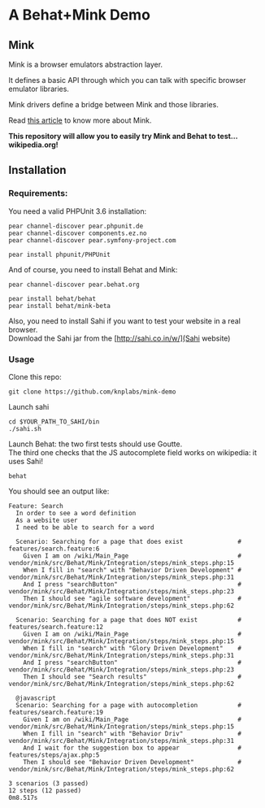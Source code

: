 # A Behat+Mink Demo

## Mink

Mink is a browser emulators abstraction layer.

It defines a basic API through which you can talk with specific browser emulator libraries.

Mink drivers define a bridge between Mink and those libraries.

Read [this article](http://www.knplabs.com/en/blog/one-mink-to-rule-them-all) to know more about Mink.

**This repository will allow you to easily try Mink and Behat to test… wikipedia.org!**

## Installation

### Requirements:

You need a valid PHPUnit 3.6 installation:

    pear channel-discover pear.phpunit.de
    pear channel-discover components.ez.no
    pear channel-discover pear.symfony-project.com

    pear install phpunit/PHPUnit

And of course, you need to install Behat and Mink:

    pear channel-discover pear.behat.org

    pear install behat/behat
    pear install behat/mink-beta

Also, you need to install Sahi if you want to test your website in a real browser.  
Download the Sahi jar from the [http://sahi.co.in/w/](Sahi website)

### Usage 

Clone this repo:

    git clone https://github.com/knplabs/mink-demo

Launch sahi

    cd $YOUR_PATH_TO_SAHI/bin
    ./sahi.sh

Launch Behat: the two first tests should use Goutte.  
The third one checks that the JS autocomplete field works on wikipedia: it uses Sahi!

    behat

You should see an output like:

    Feature: Search
      In order to see a word definition
      As a website user
      I need to be able to search for a word

      Scenario: Searching for a page that does exist               # features/search.feature:6
        Given I am on /wiki/Main_Page                              # vendor/mink/src/Behat/Mink/Integration/steps/mink_steps.php:15
        When I fill in "search" with "Behavior Driven Development" # vendor/mink/src/Behat/Mink/Integration/steps/mink_steps.php:31
        And I press "searchButton"                                 # vendor/mink/src/Behat/Mink/Integration/steps/mink_steps.php:23
        Then I should see "agile software development"             # vendor/mink/src/Behat/Mink/Integration/steps/mink_steps.php:62

      Scenario: Searching for a page that does NOT exist           # features/search.feature:12
        Given I am on /wiki/Main_Page                              # vendor/mink/src/Behat/Mink/Integration/steps/mink_steps.php:15
        When I fill in "search" with "Glory Driven Development"    # vendor/mink/src/Behat/Mink/Integration/steps/mink_steps.php:31
        And I press "searchButton"                                 # vendor/mink/src/Behat/Mink/Integration/steps/mink_steps.php:23
        Then I should see "Search results"                         # vendor/mink/src/Behat/Mink/Integration/steps/mink_steps.php:62

      @javascript
      Scenario: Searching for a page with autocompletion           # features/search.feature:19
        Given I am on /wiki/Main_Page                              # vendor/mink/src/Behat/Mink/Integration/steps/mink_steps.php:15
        When I fill in "search" with "Behavior Driv"               # vendor/mink/src/Behat/Mink/Integration/steps/mink_steps.php:31
        And I wait for the suggestion box to appear                # features/steps/ajax.php:5
        Then I should see "Behavior Driven Development"            # vendor/mink/src/Behat/Mink/Integration/steps/mink_steps.php:62

    3 scenarios (3 passed)
    12 steps (12 passed)
    0m8.517s
    
